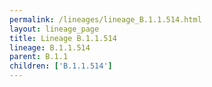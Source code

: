 ```yaml
---
permalink: /lineages/lineage_B.1.1.514.html
layout: lineage_page
title: Lineage B.1.1.514
lineage: B.1.1.514
parent: B.1.1
children: ['B.1.1.514']
---
```

